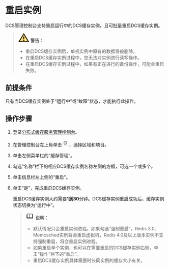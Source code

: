 # 重启实例<a name="dcs-ug-0713008"></a>

DCS管理控制台支持重启运行中的DCS缓存实例，且可批量重启DCS缓存实例。

>![](public_sys-resources/icon-warning.gif) **警告：** 
>-   重启DCS缓存实例后，单机实例中原有的数据将被删除。
>-   在重启DCS缓存实例过程中，您无法对实例进行读写操作。
>-   在重启DCS缓存实例过程中，如果有正在进行的备份操作，可能会重启失败。

## 前提条件<a name="section46727122"></a>

只有当DCS缓存实例处于“运行中”或“故障”状态，才能执行此操作。

## 操作步骤<a name="section17890920"></a>

1.  登录[分布式缓存服务管理控制台](https://console.huaweicloud.com/dcs)。
2.  在管理控制台左上角单击![](figures/icon-region.png)，选择区域和项目。
3.  单击左侧菜单栏的“缓存管理”。
4.  勾选“名称”栏下的相应DCS缓存实例名称左侧的方框，可选一个或多个。
5.  单击信息栏左上侧的“重启”。
6.  单击“是”，完成重启DCS缓存实例。

    重启DCS缓存实例大约需要**1到30**分钟。DCS缓存实例重启成功后，缓存实例状态切换为“运行中”。

    >![](public_sys-resources/icon-note.gif) **说明：** 
    >-   默认情况只会重启实例进程。如果勾选“强制重启”，Redis 3.0、Memcached实例将会重启虚拟机，Redis 4.0及以上版本实例不支持强制重启，将会重启实例进程。
    >-   如果重启单个实例，也可以在需要重启的DCS缓存实例右侧，单击“操作”栏下的“重启”。
    >-   重启DCS缓存实例具体需要时长同实例的缓存大小有关。


